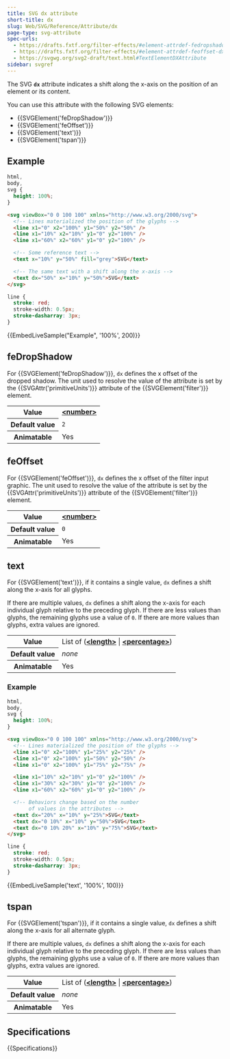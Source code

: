 ```yaml
---
title: SVG dx attribute
short-title: dx
slug: Web/SVG/Reference/Attribute/dx
page-type: svg-attribute
spec-urls:
  - https://drafts.fxtf.org/filter-effects/#element-attrdef-fedropshadow-dx
  - https://drafts.fxtf.org/filter-effects/#element-attrdef-feoffset-dx
  - https://svgwg.org/svg2-draft/text.html#TextElementDXAttribute
sidebar: svgref
---
```


The SVG **`dx`** attribute indicates a shift along the x-axis on the position of an element or its content.

You can use this attribute with the following SVG elements:

- {{SVGElement('feDropShadow')}}
- {{SVGElement('feOffset')}}
- {{SVGElement('text')}}
- {{SVGElement('tspan')}}

## Example

```css hidden
html,
body,
svg {
  height: 100%;
}
```

```html
<svg viewBox="0 0 100 100" xmlns="http://www.w3.org/2000/svg">
  <!-- Lines materialized the position of the glyphs -->
  <line x1="0" x2="100%" y1="50%" y2="50%" />
  <line x1="10%" x2="10%" y1="0" y2="100%" />
  <line x1="60%" x2="60%" y1="0" y2="100%" />

  <!-- Some reference text -->
  <text x="10%" y="50%" fill="grey">SVG</text>

  <!-- The same text with a shift along the x-axis -->
  <text dx="50%" x="10%" y="50%">SVG</text>
</svg>
```

```css
line {
  stroke: red;
  stroke-width: 0.5px;
  stroke-dasharray: 3px;
}
```

{{EmbedLiveSample("Example", '100%', 200)}}

## feDropShadow

For {{SVGElement('feDropShadow')}}, `dx` defines the x offset of the dropped shadow. The unit used to resolve the value of the attribute is set by the {{SVGAttr('primitiveUnits')}} attribute of the {{SVGElement('filter')}} element.

<table class="properties">
  <tbody>
    <tr>
      <th scope="row">Value</th>
      <td>
        <strong
          ><a href="/en-US/docs/Web/SVG/Guides/Content_type#number">&#x3C;number></a></strong
        >
      </td>
    </tr>
    <tr>
      <th scope="row">Default value</th>
      <td><code>2</code></td>
    </tr>
    <tr>
      <th scope="row">Animatable</th>
      <td>Yes</td>
    </tr>
  </tbody>
</table>

## feOffset

For {{SVGElement('feOffset')}}, `dx` defines the x offset of the filter input graphic. The unit used to resolve the value of the attribute is set by the {{SVGAttr('primitiveUnits')}} attribute of the {{SVGElement('filter')}} element.

<table class="properties">
  <tbody>
    <tr>
      <th scope="row">Value</th>
      <td>
        <strong
          ><a href="/en-US/docs/Web/SVG/Guides/Content_type#number">&#x3C;number></a></strong
        >
      </td>
    </tr>
    <tr>
      <th scope="row">Default value</th>
      <td><code>0</code></td>
    </tr>
    <tr>
      <th scope="row">Animatable</th>
      <td>Yes</td>
    </tr>
  </tbody>
</table>

## text

For {{SVGElement('text')}}, if it contains a single value, `dx` defines a shift along the x-axis for all glyphs.

If there are multiple values, `dx` defines a shift along the x-axis for each individual glyph relative to the preceding glyph. If there are less values than glyphs, the remaining glyphs use a value of `0`. If there are more values than glyphs, extra values are ignored.

<table class="properties">
  <tbody>
    <tr>
      <th scope="row">Value</th>
      <td>
        List of (<strong
          ><a href="/en-US/docs/Web/SVG/Guides/Content_type#length"
            >&#x3C;length></a
          ></strong
        >
        |
        <strong
          ><a href="/en-US/docs/Web/SVG/Guides/Content_type#percentage"
            >&#x3C;percentage></a
          ></strong
        >)
      </td>
    </tr>
    <tr>
      <th scope="row">Default value</th>
      <td><em>none</em></td>
    </tr>
    <tr>
      <th scope="row">Animatable</th>
      <td>Yes</td>
    </tr>
  </tbody>
</table>

### Example

```css hidden
html,
body,
svg {
  height: 100%;
}
```

```html
<svg viewBox="0 0 100 100" xmlns="http://www.w3.org/2000/svg">
  <!-- Lines materialized the position of the glyphs -->
  <line x1="0" x2="100%" y1="25%" y2="25%" />
  <line x1="0" x2="100%" y1="50%" y2="50%" />
  <line x1="0" x2="100%" y1="75%" y2="75%" />

  <line x1="10%" x2="10%" y1="0" y2="100%" />
  <line x1="30%" x2="30%" y1="0" y2="100%" />
  <line x1="60%" x2="60%" y1="0" y2="100%" />

  <!-- Behaviors change based on the number
       of values in the attributes -->
  <text dx="20%" x="10%" y="25%">SVG</text>
  <text dx="0 10%" x="10%" y="50%">SVG</text>
  <text dx="0 10% 20%" x="10%" y="75%">SVG</text>
</svg>
```

```css
line {
  stroke: red;
  stroke-width: 0.5px;
  stroke-dasharray: 3px;
}
```

{{EmbedLiveSample('text', '100%', 100)}}

## tspan

For {{SVGElement('tspan')}}, if it contains a single value, `dx` defines a shift along the x-axis for all alternate glyph.

If there are multiple values, `dx` defines a shift along the x-axis for each individual glyph relative to the preceding glyph. If there are less values than glyphs, the remaining glyphs use a value of `0`. If there are more values than glyphs, extra values are ignored.

<table class="properties">
  <tbody>
    <tr>
      <th scope="row">Value</th>
      <td>
        List of (<strong
          ><a href="/en-US/docs/Web/SVG/Guides/Content_type#length"
            >&#x3C;length></a
          ></strong
        >
        |
        <strong
          ><a href="/en-US/docs/Web/SVG/Guides/Content_type#percentage"
            >&#x3C;percentage></a
          ></strong
        >)
      </td>
    </tr>
    <tr>
      <th scope="row">Default value</th>
      <td><em>none</em></td>
    </tr>
    <tr>
      <th scope="row">Animatable</th>
      <td>Yes</td>
    </tr>
  </tbody>
</table>

## Specifications

{{Specifications}}
